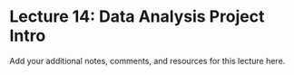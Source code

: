 # Lecture 14: Data Analysis Project Intro

Add your additional notes, comments, and resources for this lecture here.
